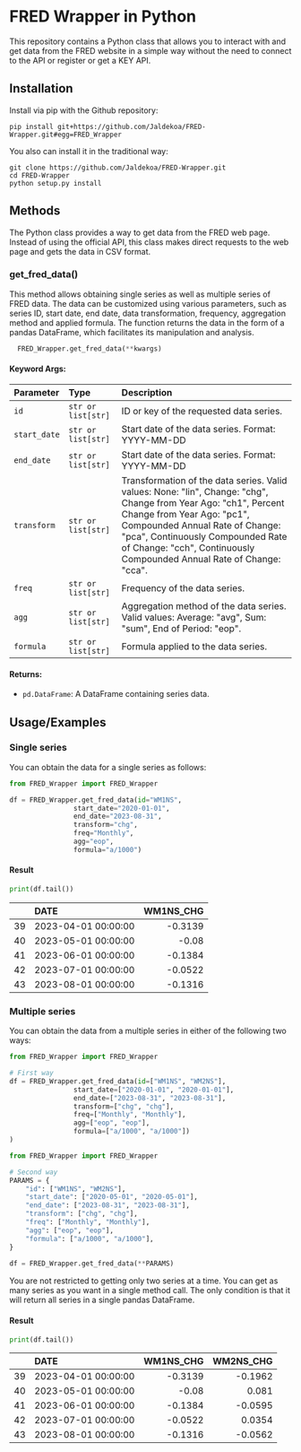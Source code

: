 # FRED Wrapper in Python

This repository contains a Python class that allows you to interact with and get data from the FRED website in a simple way without the need to connect to the API or register or get a KEY API.

## Installation

Install via pip with the  Github repository:

```shell
pip install git+https://github.com/Jaldekoa/FRED-Wrapper.git#egg=FRED_Wrapper
```
You also can install it in the traditional way:

``` shell
git clone https://github.com/Jaldekoa/FRED-Wrapper.git
cd FRED-Wrapper
python setup.py install
```

## Methods

The Python class provides a way to get data from the FRED web page. Instead of using the official API, this class makes direct requests to the web page and gets the data in CSV format.

### get_fred_data()

This method allows obtaining single series as well as multiple series of FRED data. The data can be customized using various parameters, such as series ID, start date, end date, data transformation, frequency, aggregation method and applied formula. The function returns the data in the form of a pandas DataFrame, which facilitates its manipulation and analysis.

```python
  FRED_Wrapper.get_fred_data(**kwargs)
```

#### Keyword Args:

| Parameter | Type     | Description                |
| :-------- | :------- | :------------------------- |
| `id` | `str or list[str]` | ID or key of the requested data series. |
| `start_date` | `str or list[str]` | Start date of the data series. Format: YYYY-MM-DD |
| `end_date` | `str or list[str]` | Start date of the data series. Format: YYYY-MM-DD |
| `transform` | `str or list[str]` | Transformation of the data series. Valid values: None: "lin", Change: "chg", Change from Year Ago: "ch1", Percent Change from Year Ago: "pc1", Compounded Annual Rate of Change: "pca", Continuously Compounded Rate of Change: "cch", Continuously Compounded Annual Rate of Change: "cca".|
| `freq` | `str or list[str]` | Frequency of the data series. |
| `agg` | `str or list[str]` | Aggregation method of the data series. Valid values: Average: "avg", Sum: "sum", End of Period: "eop".|
| `formula` | `str or list[str]` | Formula applied to the data series. |

#### Returns:
- `pd.DataFrame`: A DataFrame containing series data.

## Usage/Examples

### Single series

You can obtain the data for a single series as follows:

```python
from FRED_Wrapper import FRED_Wrapper

df = FRED_Wrapper.get_fred_data(id="WM1NS",
				start_date="2020-01-01",
				end_date="2023-08-31",
				transform="chg",
				freq="Monthly",
				agg="eop",
				formula="a/1000")
```

#### Result

```python
print(df.tail())
```

|    | DATE                |   WM1NS_CHG |
|---:|:--------------------|------------:|
| 39 | 2023-04-01 00:00:00 |     -0.3139 |
| 40 | 2023-05-01 00:00:00 |     -0.08   |
| 41 | 2023-06-01 00:00:00 |     -0.1384 |
| 42 | 2023-07-01 00:00:00 |     -0.0522 |
| 43 | 2023-08-01 00:00:00 |     -0.1316 |

### Multiple series

You can obtain the data from a multiple series in either of the following two ways:

```python
from FRED_Wrapper import FRED_Wrapper

# First way
df = FRED_Wrapper.get_fred_data(id=["WM1NS", "WM2NS"],
				start_date=["2020-01-01", "2020-01-01"],
				end_date=["2023-08-31", "2023-08-31"],
				transform=["chg", "chg"],
				freq=["Monthly", "Monthly"],
				agg=["eop", "eop"],
				formula=["a/1000", "a/1000"])
)
```

```python
from FRED_Wrapper import FRED_Wrapper

# Second way
PARAMS = {
    "id": ["WM1NS", "WM2NS"],  
    "start_date": ["2020-05-01", "2020-05-01"],  
    "end_date": ["2023-08-31", "2023-08-31"],
    "transform": ["chg", "chg"],  
    "freq": ["Monthly", "Monthly"],  
    "agg": ["eop", "eop"],  
    "formula": ["a/1000", "a/1000"],  
}  
  
df = FRED_Wrapper.get_fred_data(**PARAMS)
```

You are not restricted to getting only two series at a time. You can get as many series as you want in a single method call. The only condition is that it will return all series in a single pandas DataFrame.

#### Result

```python
print(df.tail())
```

|    | DATE                |   WM1NS_CHG |   WM2NS_CHG |
|---:|:--------------------|------------:|------------:|
| 39 | 2023-04-01 00:00:00 |     -0.3139 |     -0.1962 |
| 40 | 2023-05-01 00:00:00 |     -0.08   |      0.081  |
| 41 | 2023-06-01 00:00:00 |     -0.1384 |     -0.0595 |
| 42 | 2023-07-01 00:00:00 |     -0.0522 |      0.0354 |
| 43 | 2023-08-01 00:00:00 |     -0.1316 |     -0.0562 |
